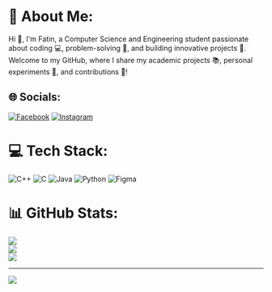 # 💫 About Me:
Hi 👋, I'm Fatin, a Computer Science and Engineering student passionate about coding 💻, problem-solving 🧠, and building innovative projects 🚀. Welcome to my GitHub, where I share my academic projects 📚, personal experiments 🧪, and contributions 🤝!<br>


## 🌐 Socials:
[![Facebook](https://img.shields.io/badge/Facebook-%231877F2.svg?logo=Facebook&logoColor=white)](https://facebook.com/fatin.anzum.1) [![Instagram](https://img.shields.io/badge/Instagram-%23E4405F.svg?logo=Instagram&logoColor=white)](https://instagram.com/fatin_anzum) 

# 💻 Tech Stack:
![C++](https://img.shields.io/badge/c++-%2300599C.svg?style=for-the-badge&logo=c%2B%2B&logoColor=white) ![C](https://img.shields.io/badge/c-%2300599C.svg?style=for-the-badge&logo=c&logoColor=white) ![Java](https://img.shields.io/badge/java-%23ED8B00.svg?style=for-the-badge&logo=openjdk&logoColor=white) ![Python](https://img.shields.io/badge/python-3670A0?style=for-the-badge&logo=python&logoColor=ffdd54) ![Figma](https://img.shields.io/badge/figma-%23F24E1E.svg?style=for-the-badge&logo=figma&logoColor=white)
# 📊 GitHub Stats:
![](https://github-readme-stats.vercel.app/api?username=Fatin-Anzum&theme=github_dark&hide_border=false&include_all_commits=false&count_private=false)<br/>
![](https://nirzak-streak-stats.vercel.app/?user=Fatin-Anzum&theme=github_dark&hide_border=false)<br/>
![](https://github-readme-stats.vercel.app/api/top-langs/?username=Fatin-Anzum&theme=github_dark&hide_border=false&include_all_commits=false&count_private=false&layout=compact)

---
[![](https://visitcount.itsvg.in/api?id=Fatin-Anzum&icon=0&color=0)](https://visitcount.itsvg.in)

<!-- Proudly created with GPRM ( https://gprm.itsvg.in ) -->
